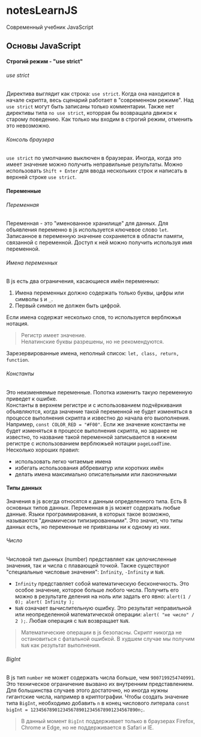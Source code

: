 # notesLearnJS
Современный учебник JavaScript
## Основы JavaScript
#### Строгий режим - "use strict"
###### use strict
Директива выглядит как строка: `use strict`. Когда она находится в начале скрипта, весь сценарий работает в "современном режиме". Над `use strict` могут быть записаны только комментарии. Также нет директивы типа `no use strict`, которрая бы возвращала движок к старому поведению. Как только мы входим в строгий режим, отменить это невозможно.
###### Консоль браузера
`use strict` по умолчанию выключен в браузерах. Иногда, когда это имеет значение можно получить неправильные результаты. Можно использовать `Shift + Enter` для ввода нескольких строк и написать в верхней строке `use strict`.

#### Переменные
###### Переменная
Переменная - это "именованное хранилище" для данных. Для объявления переменно в js используется ключевое слово `let`. Записанное в переменную значение сохраняется в области памяти, связанной с переменной. Доступ к ней можно получить используя имя переменной.  
###### Имена переменных
В js есть два ограничения, касающиеся имён переменных:
1. Имена переменных должно содержать только буквы, цифры или символы `$` и `_`.
2. Первый символ не должен быть цифрой.  

Если имена содержат несколько слов, то используется верблюжья нотация.
> Регистр имеет значение.  
> Нелатинские буквы разрешены, но не рекомендуются.  

Зарезервированные имена, неполный список: `let, class, return, function`.  

###### Константы
Это неизменяемые переменные. Попотка изменить такую переменную приведет к ошибке.  
Константы в верхнем регистре и с использованием подчёркивания объявляются, когда значение такой переменной не будет изменяться в процессе выполнения скрипта и известно до начала его выополнения. Например, `const COLOR_RED = "#F00"`. Если же значение константы не будет изменяться в процессе выполнения скрипта, но заранее не известно, то название такой переменной записывается в нижнем регистре с использованием верблюжьей нотации `pageLoadTime`.  
Несколько хороших правил:
- использовать легко читаемые имена
- избегать использования аббревиатур или коротких имён
- делать имена максимально описательными или лаконичными  

#### Типы данных
Значения в js всегда относятся к данным определенного типа. Есть 8 основных типов данных. Переменная в js может содержать любые данные. Языки программирования, в которых такое возможно, называются "динамически типизированными". Это значит, что типы данных есть, но переменные не привязаны ни к одному из них.
###### Число
Числовой тип дынных (number) представляет как целочисленные значения, так и числа с плавающей точкой. Также существуют "специальные числовые значения": `Infinity`, `-Infinity` и `NaN`.
- `Infinity` представляет собой математическую бесконечность. Это особое значение, которое больше любого числа. Получить его можно в результате деления на ноль или задать его явно: `alert(1 / 0); alert( Infinity );`
- `NaN` означает вычислительную ошибку. Это результат неправильной или неопределенной математической операции: `alert( "не число" / 2 );`. Любая операция с `NaN` возвращает `NaN`.
> Математические операции в js безопасны. Скрипт никогда не остановиться с фатальной ошибкой. В худшем случае мы получим `NaN` как результат выполнения.
###### BigInt
В js тип `number` не может содержать числа больше, чем `9007199254740991`. Это техническое ограничение вызвано их внутренним представлением. Для большинства случаев этого достаточно, но иногда нужны гигантские числа, например в криптографии. Чтобы создать значение типа `BigInt`, необходимо добавить `n` в конец числового литерала `const bigInt = 1234567890123456789012345678901234567890n;`.  
> В данный момент `BigInt` поддерживает только в браузерах Firefox, Chrome и Edge, но не поддерживается в Safari и IE.
